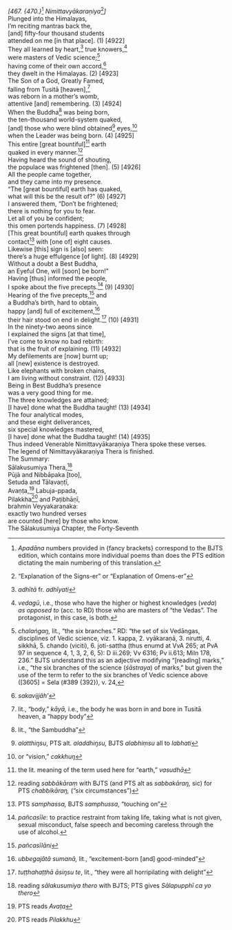*\[467. {470.}*[^1] *Nimittavyākaraṇiya*[^2]*\]*  
Plunged into the Himalayas,  
I’m reciting mantras back the,  
\[and\] fifty-four thousand students  
attended on me \[in that place\]. (1) \[4922\]  
They all learned by heart,[^3] true knowers,[^4]  
were masters of Vedic science;[^5]  
having come of their own accord,[^6]  
they dwelt in the Himalayas. (2) \[4923\]  
The Son of a God, Greatly Famed,  
falling from Tusitā \[heaven\],[^7]  
was reborn in a mother’s womb,  
attentive \[and\] remembering. (3) \[4924\]  
When the Buddha[^8] was being born,  
the ten-thousand world-system quaked,  
\[and\] those who were blind obtained[^9] eyes,[^10]  
when the Leader was being born. (4) \[4925\]  
This entire \[great bountiful\][^11] earth  
quaked in every manner.[^12]  
Having heard the sound of shouting,  
the populace was frightened \[then\]. (5) \[4926\]  
All the people came together,  
and they came into my presence.  
“The \[great bountiful\] earth has quaked,  
what will this be the result of?” (6) \[4927\]  
I answered them, “Don’t be frightened;  
there is nothing for you to fear.  
Let all of you be confident;  
this omen portends happiness. (7) \[4928\]  
\[This great bountiful\] earth quakes through  
contact[^13] with \[one of\] eight causes.  
Likewise \[this\] sign is \[also\] seen:  
there’s a huge effulgence \[of light\]. (8) \[4929\]  
Without a doubt a Best Buddha,  
an Eyeful One, will \[soon\] be born!”  
Having \[thus\] informed the people,  
I spoke about the five precepts.[^14] (9) \[4930\]  
Hearing of the five precepts,[^15] and  
a Buddha’s birth, hard to obtain,  
happy \[and\] full of excitement,[^16]  
their hair stood on end in delight.[^17] (10) \[4931\]  
In the ninety-two aeons since  
I explained the signs \[at that time\],  
I’ve come to know no bad rebirth:  
that is the fruit of explaining. (11) \[4932\]  
My defilements are \[now\] burnt up;  
all \[new\] existence is destroyed.  
Like elephants with broken chains,  
I am living without constraint. (12) \[4933\]  
Being in Best Buddha’s presence  
was a very good thing for me.  
The three knowledges are attained;  
\[I have\] done what the Buddha taught! (13) \[4934\]  
The four analytical modes,  
and these eight deliverances,  
six special knowledges mastered,  
\[I have\] done what the Buddha taught! (14) \[4935\]  
Thus indeed Venerable Nimittavyākaraṇiya Thera spoke these verses.  
The legend of Nimittavyākaraṇiya Thera is finished.  
The Summary:  
Sālakusumiya Thera,[^18]  
Pūjā and Nibbāpaka \[too\],  
Setuda and Tālavaṇṭī,  
Avaṇṭa,[^19] Labuja-ppada,  
Pilakkha[^20] and Paṭibhāṇī,  
brahmin Veyyakaraṇaka:  
exactly two hundred verses  
are counted \[here\] by those who know.  
The Sālakusumiya Chapter, the Forty-Seventh  
[^1]: *Apadāna* numbers provided in {fancy brackets} correspond to the
    BJTS edition, which contains more individual poems than does the PTS
    edition dictating the main numbering of this translation.  
[^2]: “Explanation of the Signs-er” or “Explanation of Omens-er”  
[^3]: *adhītā* fr. *adhīyati*  
[^4]: *vedagū*, i.e., those who have the higher or highest knowledges
    (*veda*) *as opposed to* (acc. to RD) those who are masters of “the
    Vedas”. The protagonist, in this case, is both.  
[^5]: *chalaṅgaŋ,* lit., “the six branches.” RD: “the set of six
    Vedāngas, disciplines of Vedic science, viz. 1. kappa, 2. vyākaraṇā,
    3. nirutti, 4. sikkhā, 5. chando (viciti), 6. joti-sattha (thus
    enumd at VvA 265; at PvA 97 in sequence 4, 1, 3, 2, 6, 5): D
    iii.269; Vv 6316; Pv ii.613; Miln 178, 236.” BJTS understand this as
    an adjective modifying “\[reading\] marks,” i.e., “the six branches
    of the science (*śāstraya*) of marks,” but given the use of the term
    to refer to the six branches of Vedic science above (\[3605\] = Sela
    (\#389 {392}), v. 24,  
[^6]: *sakavijjāh’*  
[^7]: lit., “body,” *kāyā,* i.e., the body he was born in and bore in
    Tusitā heaven, a “happy body”  
[^8]: lit., “the Sambuddha”  
[^9]: *alatthiŋsu*, PTS alt. *aladdhiŋsu,* BJTS *alabhiṃsu* all to
    *labhati*  
[^10]: or “vision,” *cakkhuŋ*  
[^11]: the lit. meaning of the term used here for “earth,” *vasudhā*  
[^12]: reading *sabbākāraṃ* with BJTS (and PTS alt as *sabbakāraŋ,* sic)
    for PTS *chabbikāraŋ,* (“six circumstances”)  
[^13]: PTS *samphassa,* BJTS *samphussa*, “touching on”  
[^14]: *pañcasīle*: to practice restraint from taking life, taking what
    is not given, sexual misconduct, false speech and becoming careless
    through the use of alcohol.  
[^15]: *pañcasīlāni*  
[^16]: *ubbegajātā sumanā,* lit., “excitement-born \[and\] good-minded”  
[^17]: *tuṭṭhahaṭṭhā āsiŋsu te*, lit., “they were all horripilating with
    delight”  
[^18]: reading *sālakusumiya thero* with BJTS; PTS gives *Sālapupphī ca
    yo thero*  
[^19]: PTS reads *Avaṭa*  
[^20]: PTS reads *Pilakkhu*

